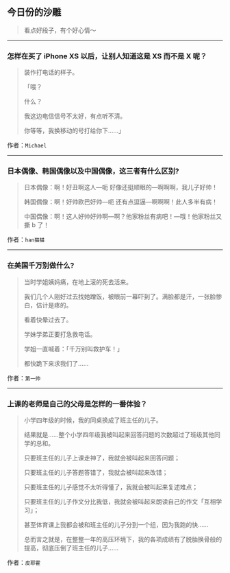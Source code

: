## 今日份的沙雕

> 看点好段子，有个好心情～


 
---

### 怎样在买了 iPhone XS 以后，让别人知道这是 XS 而不是 X 呢？

> 装作打电话的样子。
> 
> 「喂？
> 
> 什么？
> 
> 我这边电信信号不太好，有点听不清。
> 
> 你等等，我换移动的号打给你下……」


作者：`Michael`

---

### 日本偶像、韩国偶像以及中国偶像，这三者有什么区别?

> 日本偶像：啊！好丑啊这人—呃 好像还挺顺眼的—啊啊啊，我儿子好帅！
> 
> 韩国偶像：啊！好帅欧巴好帅—呃 还有点逗逼—啊啊啊！此人多半有病！
> 
> 中国偶像：啊！这人好帅好帅啊—啊？他家粉丝有病吧！—哦！他家粉丝又撕 b 了！


作者：`han猫猫`

---

### 在美国千万别做什么?

> 当时学姐姨妈痛，在地上滚的死去活来。
> 
> 我们几个人刚好过去找她蹭饭，被眼前一幕吓到了。满脸都是汗，一张脸惨白，估计是疼的。
> 
> 看着快晕过去了。
> 
> 学妹学弟正要打急救电话。
> 
> 学姐一直喊着：「千万别叫救护车！」
> 
> 都快跪下来求我们了……


作者：`第一帅`

---

### 上课的老师是自己的父母是怎样的一番体验？

> 小学四年级的时候，我的同桌换成了班主任的儿子。
> 
> 结果就是……整个小学四年级我被叫起来回答问题的次数超过了班级其他同学的总和。
> 
> 只要班主任的儿子上课走神了，我就会被叫起来回答问题；
> 
> 只要班主任的儿子答题答错了，我就会被叫起来改错；
> 
> 只要班主任的儿子感觉不太听得懂了，我就会被叫起来复述难点；
> 
> 只要班主任的儿子作文分比我低，我就会被叫起来朗读自己的作文「互相学习」；
> 
> 甚至体育课上我都会被和班主任的儿子分到一个组，因为我跑的快……
> 
> 总而言之就是，在整整一年的高压环境下，我的各项成绩有了脱胎换骨般的提高，彻底压倒了班主任的儿子……


作者：`皮耶霍`